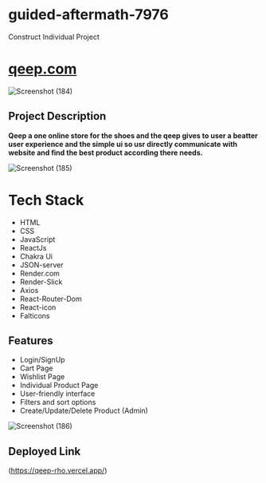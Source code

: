# guided-aftermath-7976

Construct Individual Project

# [qeep.com](https://qeep-rho.vercel.app/)

![Screenshot (184)](https://github.com/Hardik8140/guided-aftermath-7976/assets/123854368/d7b71053-482a-476b-91cf-ed611f441208)

## Project Description
**Qeep a one online store for the shoes and the qeep gives to user a beatter user experience and the simple ui so usr directly communicate with website and find the best product according there needs.**

![Screenshot (185)](https://github.com/Hardik8140/guided-aftermath-7976/assets/123854368/85edef5d-4a08-4a75-8e00-ac65da98813d)

# Tech Stack
* HTML
* CSS
* JavaScript
* ReactJs
* Chakra Ui
* JSON-server
* Render.com
* Render-Slick
* Axios
* React-Router-Dom
* React-icon
* Falticons

## Features
* Login/SignUp
* Cart Page
* Wishlist Page
* Individual Product Page
* User-friendly interface
* Filters and sort options
* Create/Update/Delete Product (Admin)

![Screenshot (186)](https://github.com/Hardik8140/guided-aftermath-7976/assets/123854368/093cfb19-5055-45b4-bc94-df7e19c587c8)

## Deployed Link
(https://qeep-rho.vercel.app/)
